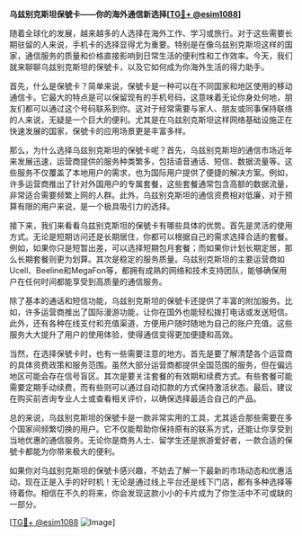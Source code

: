 **乌兹别克斯坦保號卡——你的海外通信新选择[[TG💪+ @esim1088](https://t.me/s/esim1088)]**

随着全球化的发展，越来越多的人选择在海外工作、学习或旅行。对于这些需要长期驻留的人来说，手机卡的选择显得尤为重要。特别是在像乌兹别克斯坦这样的国家，通信服务的质量和价格直接影响到日常生活的便利性和工作效率。今天，我们就来聊聊乌兹别克斯坦的保號卡，以及它如何成为你海外生活的得力助手。

首先，什么是保號卡？简单来说，保號卡是一种可以在不同国家和地区使用的移动通信卡。它最大的特点是可以保留现有的手机号码，这意味着无论你身处何地，朋友们都可以通过这个号码联系到你。这对于经常需要与家人、朋友或同事保持联络的人来说，无疑是一个巨大的便利。尤其是在乌兹别克斯坦这样网络基础设施正在快速发展的国家，保號卡的应用场景更是丰富多样。

那么，为什么选择乌兹别克斯坦的保號卡呢？首先，乌兹别克斯坦的通信市场近年来发展迅速，运营商提供的服务种类繁多，包括语音通话、短信、数据流量等。这些服务不仅覆盖了本地用户的需求，也为国际用户提供了便捷的解决方案。例如，许多运营商推出了针对外国用户的专属套餐，这些套餐通常包含高额的数据流量，非常适合需要频繁上网的人群。此外，乌兹别克斯坦的通信资费相对低廉，对于预算有限的用户来说，是一个极具吸引力的选择。

接下来，我们来看看乌兹别克斯坦的保號卡有哪些具体的优势。首先是灵活的使用方式。无论是短期访问还是长期居住，你都可以根据自己的需求选择合适的套餐。例如，如果你只是短暂出差，可以选择短期包月套餐；而如果你计划长期定居，那么长期套餐则更为划算。其次是稳定的服务质量。乌兹别克斯坦的主要运营商如Ucell、Beeline和MegaFon等，都拥有成熟的网络和技术支持团队，能够确保用户在任何时间都能享受到高质量的通信服务。

除了基本的通话和短信功能，乌兹别克斯坦的保號卡还提供了丰富的附加服务。比如，许多运营商推出了国际漫游功能，让你在国外也能轻松拨打电话或发送短信。此外，还有各种在线支付和充值渠道，方便用户随时随地为自己的账户充值。这些服务大大提升了用户的使用体验，使得通信变得更加便捷和高效。

当然，在选择保號卡时，也有一些需要注意的地方。首先是要了解清楚各个运营商的具体资费政策和服务范围。虽然大部分运营商都提供全国范围的服务，但在偏远地区可能会存在信号盲区。其次是要关注套餐的有效期和续费方式。有些套餐可能需要定期手动续费，而有些则可以通过自动扣款的方式保持激活状态。最后，建议在购买前咨询专业人士或查看相关评价，以确保选择最适合自己的产品。

总的来说，乌兹别克斯坦的保號卡是一款非常实用的工具，尤其适合那些需要在多个国家间频繁切换的用户。它不仅能帮助你保持原有的联系方式，还能让你享受到当地优惠的通信服务。无论你是商务人士、留学生还是旅游爱好者，一款合适的保號卡都能为你带来极大的便利。

如果你对乌兹别克斯坦的保號卡感兴趣，不妨去了解一下最新的市场动态和优惠活动。现在正是入手的好时机！无论是通过线上平台还是线下门店，都有多种选择等待着你。相信在不久的将来，你会发现这款小小的卡片成为了你生活中不可或缺的一部分。

[[TG💪+ @esim1088](https://t.me/s/esim1088) ![Image](https://i.postimg.cc/4NQfJmqS/Snipaste-2025-05-13-00-14-12.png)]